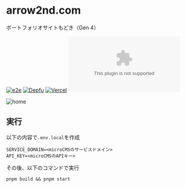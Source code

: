 # arrow2nd.com

ポートフォリオサイトもどき（Gen 4）

[![e2e](https://github.com/arrow2nd/arrow2nd.com/actions/workflows/e2e.yml/badge.svg)](https://github.com/arrow2nd/arrow2nd.com/actions/workflows/e2e.yml)
[![Depfu](https://badges.depfu.com/badges/91f8b03a0a070acbb58269f086b35d22/overview.svg)](https://depfu.com/github/arrow2nd/arrow2nd.com?project_id=34195)
[![Vercel](https://therealsujitk-vercel-badge.vercel.app/?app=arrow2nd-arrow2nd)](https://www.arrow2nd.com/)
[![GitHub license](https://img.shields.io/github/license/arrow2nd/arrow2nd.com)](https://github.com/arrow2nd/arrow2nd.com/blob/main/LICENSE)

![home](https://user-images.githubusercontent.com/44780846/160341151-eee546ab-565e-418b-92b0-e814b6062d0e.png)

## 実行

以下の内容で`.env.local`を作成

```
SERVICE_DOMAIN=<microCMSのサービスドメイン>
API_KEY=<microCMSのAPIキー>
```

その後、以下のコマンドで実行

```
pnpm build && pnpm start
```
